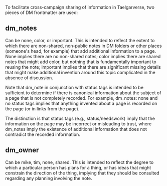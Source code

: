 To facilitate cross-campaign sharing of information in Taelgarverse, two pieces of DM frontmatter are used:

## **dm_notes**

Can be none, color, or important. This is intended to reflect the extent to which there are non-shared, non-public notes in DM folders or other places (someone's head, for example) that add additional information to a page. None implies there are no non-shared notes; color implies there are shared notes that might add color, but nothing that is fundamentally important to reusing the note; important implies that there are significant missing details that might make additional invention around this topic complicated in the absence of discussion. 

Note that dm_note in conjunction with status tags is intended to be sufficient to determine if there is canonical information about the subject of a page that is not completely recorded. For example, dm_notes: none and no status tags implies that anything invented about a page is recorded on the page (or in links from the page). 

The distinction is that status tags (e.g., status/needswork) imply that the information on the page may be incorrect or misleading to trust, where dm_notes imply the existence of additional information that does not contradict the recorded information. 

## **dm_owner**

Can be mike, tim, none, shared. This is intended to reflect the degree to which a particular person has plans for a thing, or has ideas that might constrain the direction of the thing, implying that they should be consulted regarding any planning involving the note. 

